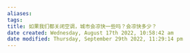 ```yaml
---
aliases: 
tags: 
title: 如果我们都关闭空调，城市会凉快一些吗？会凉快多少？
date created: Wednesday, August 17th 2022, 10:58:42 am
date modified: Thursday, September 29th 2022, 11:29:14 pm
---
```

